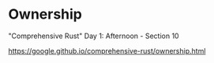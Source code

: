 # Ownership

"Comprehensive Rust" Day 1: Afternoon - Section 10

https://google.github.io/comprehensive-rust/ownership.html

<!-- MarkdownTOC -->

<!-- /MarkdownTOC -->

